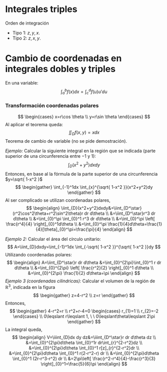 # Integrales triples
Orden de integración
- Tipo $1$: $z,y,x$.
- Tipo 2: $z,x,y$.

# Cambio de coordenadas en integrales dobles y triples
En una variable:
$$
\int_{a}^b f(x)dx=\int_{c}^df(u)u'du
$$
### Transformación coordenadas polares
$$
\begin{cases}
x=r\cos \theta \\
y=r\sin \theta
\end{cases}
$$
Al aplicar el teorema queda:
$$
\iint_{D}f(x,y)=xdx
$$
Teorema de cambio de variable (no se pide demostración).

*Ejemplo:*
Calcular la siguiente integral en la región que se indicada (parte superior de una circunferencia entre $-1$ y $1$):
$$
\int_{D}(x^2+y^2)dxdy
$$
Entonces, en base al la fórmula de la parte superior de una circunferencia $y=\sqrt{ 1-x^2 }$
$$
\begin{gather}
\int_{-1}^1dx \int_{x}^{\sqrt{ 1-x^2 }}(x^2+y^2)dy
\end{gather}
$$
Al ser complicado se utilizan coordenadas polares,
$$
\begin{align}
\iint_{D}(x^2+y^2)dxdy&=\iint_{D^\star}(r^2\cos^2\theta+r^2\sin^2\theta)r dr d\theta \\
&=\iint_{D^\star}r^3 dr d\theta \\
&=\int_{0}^\pi \int_{0}^1 r^3 dr d\theta \\
&=\int_{0}^\pi \left[ \frac{r^4}{4} \right]_{0}^1d\theta \\
&=\int_{0}^\pi \frac{1}{4}d\theta=\frac{1}{4}[\theta]_{0}^\pi=\frac{\pi}{4}
\end{align}
$$

*Ejemplo 2:*
Calcular el área del círculo unitario:
$$
A=\iint_{D}dxdy=\int_{-1}^1dx \int_{-\sqrt{ 1-x^2 }}^{\sqrt{ 1-x^2 }}dy
$$
Utilizando coordenadas polares:
$$
\begin{align}
A=\iint_{D^\star}r dr d\theta &=\int_{0}^{2\pi}\int_{0}^1 r dr d\theta \\
&=\int_{0}^{2\pi} \left[ \frac{r^2}{2} \right]_{0}^1 d\theta \\
&=\int_{0}^{2\pi} \frac{1}{2} d\theta=\pi
\end{align}
$$
*Ejemplo 3 (coordenadas cilindricas):*
Calcular el volumen de la región de $\mathbb{R}^3$, indicada en la figura
$$
\begin{gather}
z=4-r^2 \\
z=r
\end{gather}
$$
Entonces,
$$
\begin{gather}
4-r^2=r \\
r^2+r-4=0 \begin{cases}
r_{1}=1 \\
r_{2}=-2
\end{cases} \\
0\leqslant r\leqslant 1, \ \ 0\leqslant\theta\leqslant 2\pi
\end{gather}
$$
La integral queda,
$$
\begin{align}
V=\iiint_{D}dx dy dz&=\iiint_{D^\star}r dr d\theta dz \\
&=\int_{0}^{2\pi}d\theta \int_{0}^1r dr\int_{r}^{2-r^2}dz \\
&=\int_{0}^{2\pi}d\theta \int_{0}^1 r[z]_{r}^{2-r^2}dr \\
&=\int_{0}^{2\pi}d\theta \int_{0}^1 r(2-r^2-r) dr \\
&=\int_{0}^{2\pi}d\theta \int_{0}^1 (2r-r^3-r^2) dr \\
&=2\pi\left[ \frac{r^2-r^4}{4}-\frac{r^3}{3} \right]_{0}^1=\frac{5}{6}\pi
\end{align}
$$

